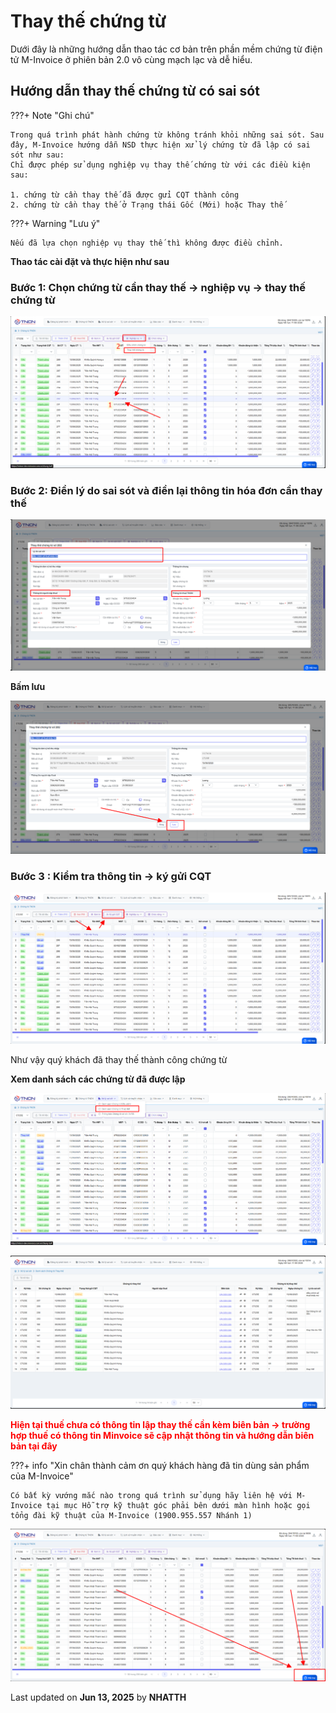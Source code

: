 # **Thay thế chứng từ**

Dưới đây là những hướng dẫn thao tác cơ bản trên phần mềm chứng từ điện tử M-Invoice ở phiên bản 2.0 vô cùng mạch lạc và dễ hiểu.

## **Hướng dẫn thay thế chứng từ có sai sót**

???+ Note "Ghi chú"

    Trong quá trình phát hành chứng từ không tránh khỏi những sai sót. Sau đây, M-Invoice hướng dẫn NSD thực hiện xử lý chứng từ đã lập có sai sót như sau:
    Chỉ được phép sử dụng nghiệp vụ thay thế chứng từ với các điều kiện sau:

    1. chứng từ cần thay thế đã được gửi CQT thành công
    2. chứng từ cần thay thế ở Trạng thái Gốc (Mới) hoặc Thay thế

???+ Warning "Lưu ý"

    Nếu đã lựa chọn nghiệp vụ thay thế thì không được điều chỉnh.

**Thao tác cài đặt và thực hiện như sau**

### **Bước 1: Chọn chứng từ cần thay thế -> nghiệp vụ -> thay thế chứng từ**

![Hình 1](../assets/images/chung-tu/ct_thaythe_1.png)

### **Bước 2: Điền lý do sai sót và điền lại thông tin hóa đơn cần thay thế**

![Hình 2](../assets/images/chung-tu/ct_thaythe_2.png)

**Bấm lưu**

![Hình 3](../assets/images/chung-tu/ct_thaythe_3.png)

### **Bước 3 : Kiểm tra thông tin -> ký gửi CQT**

![Hình 4](../assets/images/chung-tu/ct_thaythe_4.png)

Như vậy quý khách đã thay thế thành công chứng từ

**Xem danh sách các chứng từ đã được lập**

![Hình 5](../assets/images/chung-tu/ct_thaythe_5.png)

![Hình 6](../assets/images/chung-tu/ct_thaythe_6.png)

<span style="color: red; font-weight: bold;">Hiện tại thuế chưa có thông tin lập thay thế cần kèm biên bản -> trường hợp thuế có thông tin Minvoice sẽ cập nhật thông tin và hướng dẫn biên bản tại đây</span>

???+ info "Xin chân thành cảm ơn quý khách hàng đã tin dùng sản phẩm của M-Invoice"

    Có bất kỳ vướng mắc nào trong quá trình sử dụng hãy liên hệ với M-Invoice tại mục Hỗ trợ kỹ thuật góc phải bên dưới màn hình hoặc gọi tổng đài kỹ thuật của M-Invoice (1900.955.557 Nhánh 1)

![Hình 5](../assets/images/chung-tu/hotro.png)

<div class="last-updated">Last updated on <strong>Jun 13, 2025</strong> by <strong>NHATTH</strong></div>
